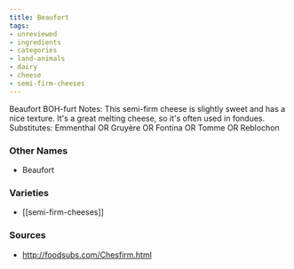 ```yaml
---
title: Beaufort
tags:
- unreviewed
- ingredients
- categories
- land-animals
- dairy
- cheese
- semi-firm-cheeses
---
```

Beaufort BOH-furt Notes: This semi-firm cheese is slightly sweet and has a nice texture. It's a great melting cheese, so it's often used in fondues. Substitutes: Emmenthal OR Gruyère OR Fontina OR Tomme OR Reblochon

### Other Names

* Beaufort

### Varieties

* [[semi-firm-cheeses]]

### Sources
* http://foodsubs.com/Chesfirm.html
